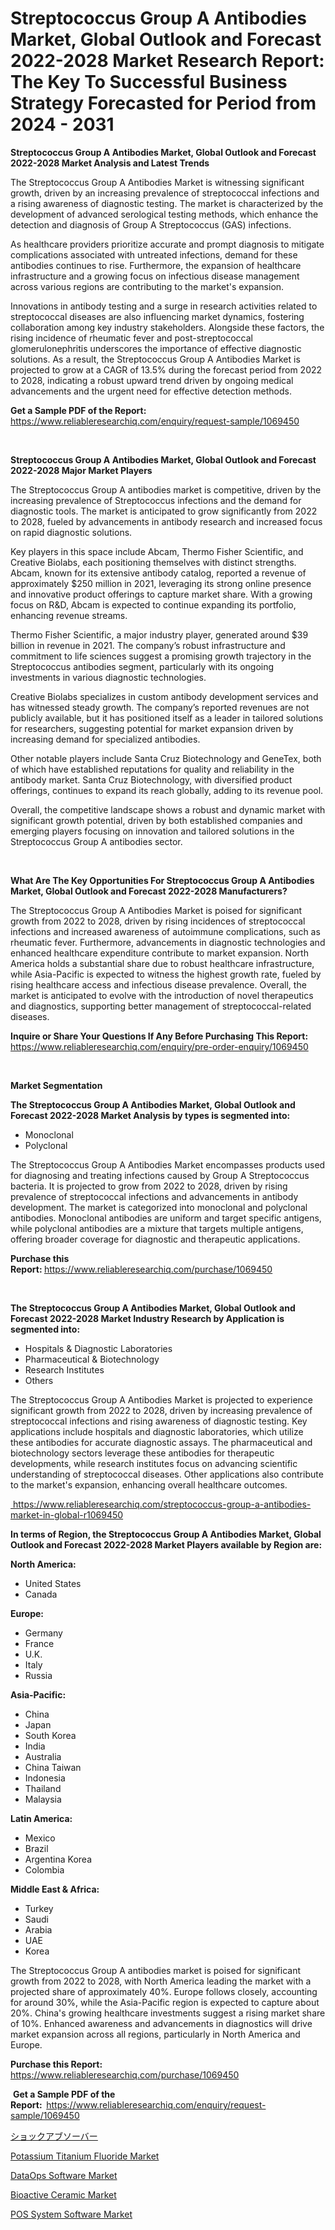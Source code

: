 <p><h1>Streptococcus Group A Antibodies Market, Global Outlook and Forecast 2022-2028 Market Research Report: The Key To Successful Business Strategy Forecasted for Period from 2024 - 2031</h1></p><p><strong>Streptococcus Group A Antibodies Market, Global Outlook and Forecast 2022-2028 Market Analysis and Latest Trends</strong></p>
<p><p>The Streptococcus Group A Antibodies Market is witnessing significant growth, driven by an increasing prevalence of streptococcal infections and a rising awareness of diagnostic testing. The market is characterized by the development of advanced serological testing methods, which enhance the detection and diagnosis of Group A Streptococcus (GAS) infections. </p><p>As healthcare providers prioritize accurate and prompt diagnosis to mitigate complications associated with untreated infections, demand for these antibodies continues to rise. Furthermore, the expansion of healthcare infrastructure and a growing focus on infectious disease management across various regions are contributing to the market's expansion.</p><p>Innovations in antibody testing and a surge in research activities related to streptococcal diseases are also influencing market dynamics, fostering collaboration among key industry stakeholders. Alongside these factors, the rising incidence of rheumatic fever and post-streptococcal glomerulonephritis underscores the importance of effective diagnostic solutions. As a result, the Streptococcus Group A Antibodies Market is projected to grow at a CAGR of 13.5% during the forecast period from 2022 to 2028, indicating a robust upward trend driven by ongoing medical advancements and the urgent need for effective detection methods.</p></p>
<p><strong>Get a Sample PDF of the Report:&nbsp;</strong> <a href="https://www.reliableresearchiq.com/enquiry/request-sample/1069450">https://www.reliableresearchiq.com/enquiry/request-sample/1069450</a></p>
<p>&nbsp;</p>
<p><strong>Streptococcus Group A Antibodies Market, Global Outlook and Forecast 2022-2028 Major Market Players</strong></p>
<p><p>The Streptococcus Group A antibodies market is competitive, driven by the increasing prevalence of Streptococcus infections and the demand for diagnostic tools. The market is anticipated to grow significantly from 2022 to 2028, fueled by advancements in antibody research and increased focus on rapid diagnostic solutions.</p><p>Key players in this space include Abcam, Thermo Fisher Scientific, and Creative Biolabs, each positioning themselves with distinct strengths. Abcam, known for its extensive antibody catalog, reported a revenue of approximately $250 million in 2021, leveraging its strong online presence and innovative product offerings to capture market share. With a growing focus on R&D, Abcam is expected to continue expanding its portfolio, enhancing revenue streams.</p><p>Thermo Fisher Scientific, a major industry player, generated around $39 billion in revenue in 2021. The company’s robust infrastructure and commitment to life sciences suggest a promising growth trajectory in the Streptococcus antibodies segment, particularly with its ongoing investments in various diagnostic technologies.</p><p>Creative Biolabs specializes in custom antibody development services and has witnessed steady growth. The company’s reported revenues are not publicly available, but it has positioned itself as a leader in tailored solutions for researchers, suggesting potential for market expansion driven by increasing demand for specialized antibodies.</p><p>Other notable players include Santa Cruz Biotechnology and GeneTex, both of which have established reputations for quality and reliability in the antibody market. Santa Cruz Biotechnology, with diversified product offerings, continues to expand its reach globally, adding to its revenue pool.</p><p>Overall, the competitive landscape shows a robust and dynamic market with significant growth potential, driven by both established companies and emerging players focusing on innovation and tailored solutions in the Streptococcus Group A antibodies sector.</p></p>
<p>&nbsp;</p>
<p><strong>What Are The Key Opportunities For Streptococcus Group A Antibodies Market, Global Outlook and Forecast 2022-2028 Manufacturers?</strong></p>
<p><p>The Streptococcus Group A Antibodies Market is poised for significant growth from 2022 to 2028, driven by rising incidences of streptococcal infections and increased awareness of autoimmune complications, such as rheumatic fever. Furthermore, advancements in diagnostic technologies and enhanced healthcare expenditure contribute to market expansion. North America holds a substantial share due to robust healthcare infrastructure, while Asia-Pacific is expected to witness the highest growth rate, fueled by rising healthcare access and infectious disease prevalence. Overall, the market is anticipated to evolve with the introduction of novel therapeutics and diagnostics, supporting better management of streptococcal-related diseases.</p></p>
<p><strong>Inquire or Share Your Questions If Any Before Purchasing This Report:</strong> <a href="https://www.reliableresearchiq.com/enquiry/pre-order-enquiry/1069450">https://www.reliableresearchiq.com/enquiry/pre-order-enquiry/1069450</a></p>
<p>&nbsp;</p>
<p><strong>Market Segmentation</strong></p>
<p><strong>The Streptococcus Group A Antibodies Market, Global Outlook and Forecast 2022-2028 Market Analysis by types is segmented into:</strong></p>
<p><ul><li>Monoclonal</li><li>Polyclonal</li></ul></p>
<p><p>The Streptococcus Group A Antibodies Market encompasses products used for diagnosing and treating infections caused by Group A Streptococcus bacteria. It is projected to grow from 2022 to 2028, driven by rising prevalence of streptococcal infections and advancements in antibody development. The market is categorized into monoclonal and polyclonal antibodies. Monoclonal antibodies are uniform and target specific antigens, while polyclonal antibodies are a mixture that targets multiple antigens, offering broader coverage for diagnostic and therapeutic applications.</p></p>
<p><strong>Purchase this Report:&nbsp;</strong><a href="https://www.reliableresearchiq.com/purchase/1069450">https://www.reliableresearchiq.com/purchase/1069450</a></p>
<p>&nbsp;</p>
<p><strong>The Streptococcus Group A Antibodies Market, Global Outlook and Forecast 2022-2028 Market Industry Research by Application is segmented into:</strong></p>
<p><ul><li>Hospitals & Diagnostic Laboratories</li><li>Pharmaceutical & Biotechnology</li><li>Research Institutes</li><li>Others</li></ul></p>
<p><p>The Streptococcus Group A Antibodies Market is projected to experience significant growth from 2022 to 2028, driven by increasing prevalence of streptococcal infections and rising awareness of diagnostic testing. Key applications include hospitals and diagnostic laboratories, which utilize these antibodies for accurate diagnostic assays. The pharmaceutical and biotechnology sectors leverage these antibodies for therapeutic developments, while research institutes focus on advancing scientific understanding of streptococcal diseases. Other applications also contribute to the market's expansion, enhancing overall healthcare outcomes.</p></p>
<p><a href="https://www.reliableresearchiq.com/streptococcus-group-a-antibodies-market-in-global-r1069450">&nbsp;https://www.reliableresearchiq.com/streptococcus-group-a-antibodies-market-in-global-r1069450</a></p>
<p><strong>In terms of Region, the Streptococcus Group A Antibodies Market, Global Outlook and Forecast 2022-2028 Market Players available by Region are:</strong></p>
<p>
    <p> <strong> North America: </strong>
        <ul>
            <li>United States</li>
            <li>Canada</li>
        </ul>
        </p> 
    <p> <strong> Europe: </strong>
        <ul>
            <li>Germany</li>
            <li>France</li>
            <li>U.K.</li>
            <li>Italy</li>
            <li>Russia</li>
        </ul>
        </p> 
    <p> <strong> Asia-Pacific: </strong>
        <ul>
            <li>China</li>
            <li>Japan</li>
            <li>South Korea</li>
            <li>India</li>
            <li>Australia</li>
            <li>China Taiwan</li>
            <li>Indonesia</li>
            <li>Thailand</li>
            <li>Malaysia</li>
        </ul>
        </p> 
    <p> <strong> Latin America: </strong>
        <ul>
            <li>Mexico</li>
            <li>Brazil</li>
            <li>Argentina Korea</li>
            <li>Colombia</li>
        </ul>
        </p> 
    <p> <strong> Middle East & Africa: </strong>
        <ul>
            <li>Turkey</li>
            <li>Saudi</li>
            <li>Arabia</li>
            <li>UAE</li>
            <li>Korea</li>
        </ul>
    </p>
    </p>
<p><p>The Streptococcus Group A antibodies market is poised for significant growth from 2022 to 2028, with North America leading the market with a projected share of approximately 40%. Europe follows closely, accounting for around 30%, while the Asia-Pacific region is expected to capture about 20%. China's growing healthcare investments suggest a rising market share of 10%. Enhanced awareness and advancements in diagnostics will drive market expansion across all regions, particularly in North America and Europe.</p></p>
<p><strong>Purchase this Report: </strong><a href="https://www.reliableresearchiq.com/purchase/1069450">https://www.reliableresearchiq.com/purchase/1069450</a></p>
<p>&nbsp;<strong>Get a Sample PDF of the Report:&nbsp;&nbsp;</strong><a href="https://www.reliableresearchiq.com/enquiry/request-sample/1069450">https://www.reliableresearchiq.com/enquiry/request-sample/1069450</a></p>
<p><strong></strong></p>
<p><p><a href="https://github.com/lababdou/Market-Research-Report-List-6/blob/main/546214710559.md">ショックアブソーバー</a></p><p><a href="https://issuu.com/reportprime-2/docs/potassium-titanium-fluoride-market-_6caa373776c594">Potassium Titanium Fluoride Market</a></p><p><a href="https://www.linkedin.com/pulse/global-dataops-software-market-trends-insights-growth-opportunities-sem5f?trackingId=ugSLscOcRHGR0SR2aR6LZA%3D%3D">DataOps Software Market</a></p><p><a href="https://issuu.com/reportprime-2/docs/bioactive-ceramic-market-size-2030._c2c6081c68e38a">Bioactive Ceramic Market</a></p><p><a href="https://www.linkedin.com/pulse/pos-system-software-industry-forecast-market-shifts-strategic-tbwxf?trackingId=K0m9IxoYRh6YKZc4465pIQ%3D%3D">POS System Software Market</a></p></p>